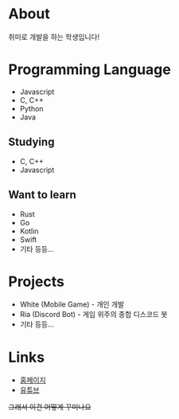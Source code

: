 # About
취미로 개발을 하는 학생입니다!

# Programming Language
- Javascript
- C, C++
- Python
- Java

## Studying
- C, C++
- Javascript

## Want to learn
- Rust
- Go
- Kotlin
- Swift
- 기타 등등...

# Projects
- White (Mobile Game) - 개인 개발
- Ria (Discord Bot) - 게임 위주의 종합 디스코드 봇
- 기타 등등...

# Links
- [홈페이지](https://artiren012.github.io)
- [유튜브](https://youtube.com/@artiren012)

~~그래서 이건 어떻게 꾸미나요~~
